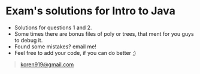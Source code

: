 # Exam's solutions for Intro to Java
* Solutions for questions 1 and 2.
* Some times there are bonus files of poly or trees, that ment for you guys to debug it. 
* Found some mistakes? email me!
* Feel free to add your code, if you can do better ;)

> koren919@gmail.com
